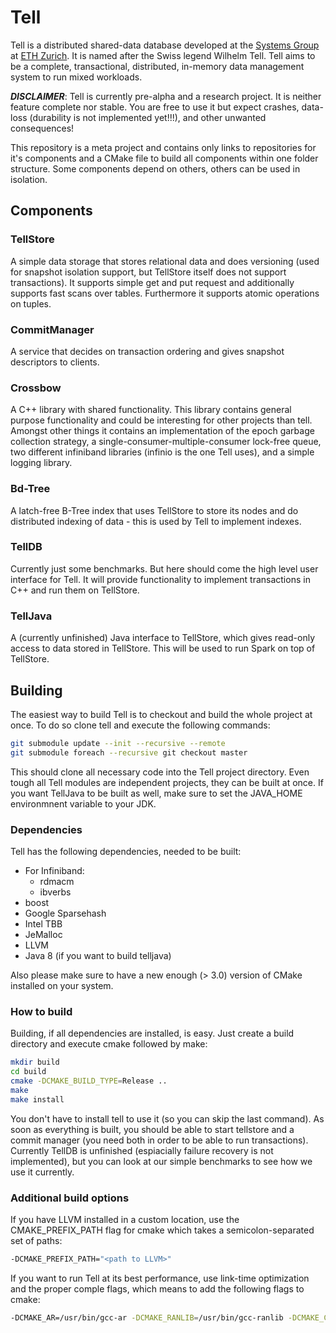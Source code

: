 # Tell
Tell is a distributed shared-data database developed at the [Systems Group](http://www.systems.ethz.ch) at [ETH Zurich](http://www.ethz.ch). It is named after the Swiss legend Wilhelm Tell. Tell aims to be a complete, transactional, distributed, in-memory data management system to run mixed workloads.

***DISCLAIMER***: Tell is currently pre-alpha and a research project. It is neither feature complete nor stable. You are free to use it but expect crashes, data-loss (durability is not implemented yet!!!), and other unwanted consequences!

This repository is a meta project and contains only links to repositories for it's components and a CMake file to build all components within one folder structure. Some components depend on others, others can be used in isolation. 

## Components

### TellStore
A simple data storage that stores relational data and does versioning (used for snapshot isolation support, but TellStore itself does not support transactions). It supports simple get and put request and additionally supports fast scans over tables. Furthermore it supports atomic operations on tuples.

### CommitManager
A service that decides on transaction ordering and gives snapshot descriptors to clients.

### Crossbow
A C++ library with shared functionality. This library contains general purpose functionality and could be interesting for other projects than tell. Amongst other things it contains an implementation of the epoch garbage collection strategy, a single-consumer-multiple-consumer lock-free queue, two different infiniband libraries (infinio is the one Tell uses), and a simple logging library.

### Bd-Tree
A latch-free B-Tree index that uses TellStore to store its nodes and do distributed indexing of data - this is used by Tell to implement indexes.

### TellDB
Currently just some benchmarks. But here should come the high level user interface for Tell. It will provide functionality to implement transactions in C++ and run them on TellStore.

### TellJava
A (currently unfinished) Java interface to TellStore, which gives read-only access to data stored in TellStore. This will be used to run Spark on top of TellStore.

## Building
The easiest way to build Tell is to checkout and build the whole project at once. To do so clone tell and execute the following commands:

```bash
git submodule update --init --recursive --remote
git submodule foreach --recursive git checkout master
```
This should clone all necessary code into the Tell project directory. Even tough all Tell modules are independent projects, they can be built at once. If you want TellJava to be built as well, make sure to set the JAVA_HOME environmnent variable to your JDK.

### Dependencies
Tell has the following dependencies, needed to be built:
- For Infiniband:
  - rdmacm
  - ibverbs
- boost
- Google Sparsehash
- Intel TBB
- JeMalloc
- LLVM
- Java 8 (if you want to build telljava)

Also please make sure to have a new enough (> 3.0) version of CMake installed on your system.

### How to build
Building, if all dependencies are installed, is easy. Just create a build directory and execute cmake followed by make:

```bash
mkdir build
cd build
cmake -DCMAKE_BUILD_TYPE=Release ..
make
make install
```

You don't have to install tell to use it (so you can skip the last command). As soon as everything is built, you should be able to start tellstore and a commit manager (you need both in order to be able to run transactions). Currently TellDB is unfinished (espiacially failure recovery is not implemented), but you can look at our simple benchmarks to see how we use it currently.

### Additional build options
If you have LLVM installed in a custom location, use the CMAKE_PREFIX_PATH flag for cmake which takes a semicolon-separated set of paths:

```bash
-DCMAKE_PREFIX_PATH="<path to LLVM>"
```

If you want to run Tell at its best performance, use link-time optimization and the proper comple flags, which means to add the following flags to cmake:

```bash
-DCMAKE_AR=/usr/bin/gcc-ar -DCMAKE_RANLIB=/usr/bin/gcc-ranlib -DCMAKE_CXX_FLAGS="-march=native -flto -fuse-linker-plugin"
```
